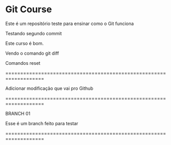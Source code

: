 # Git Course

Este é um repositório teste para ensinar como o Git funciona

Testando segundo commit

Este curso é bom.

Vendo o comando git diff


Comandos reset


===================================================================

Adicionar modificação que vai pro Github

===================================================================


BRANCH 01

Esse é um branch feito para testar

===================================================================
